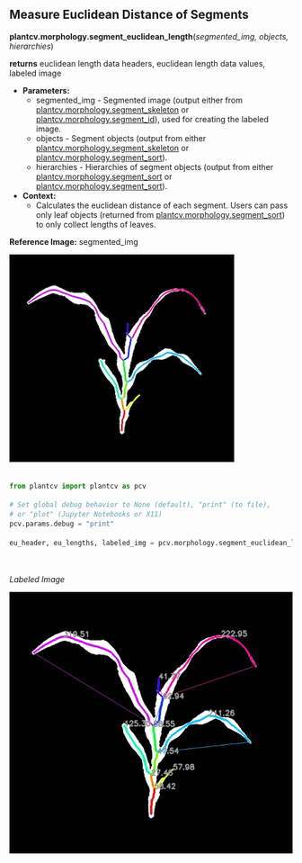## Measure Euclidean Distance of Segments  

**plantcv.morphology.segment_euclidean_length**(*segmented_img, objects, hierarchies*)

**returns** euclidean length data headers, euclidean length data values, labeled image 

- **Parameters:**
    - segmented_img - Segmented image (output either from [plantcv.morphology.segment_skeleton](segment_skeleton.md)
    or [plantcv.morphology.segment_id](segment_id.md)), used for creating the labeled image. 
    - objects - Segment objects (output from either [plantcv.morphology.segment_skeleton](segment_skeleton.md) or
    [plantcv.morphology.segment_sort](segment_sort.md)).
    - hierarchies - Hierarchies of segment objects (output from either [plantcv.morphology.segment_sort](segment_skeleton.md) or
    [plantcv.morphology.segment_sort](segment_sort.md)).
- **Context:**
    - Calculates the euclidean distance of each segment. Users can pass only 
    leaf objects (returned from [plantcv.morphology.segment_sort](segment_sort.md)) to only collect lengths of leaves.

**Reference Image:** segmented_img

![Screenshot](img/documentation_images/segment_euclidean_length/segmented_img_mask.jpg)


```python

from plantcv import plantcv as pcv

# Set global debug behavior to None (default), "print" (to file), 
# or "plot" (Jupyter Notebooks or X11)
pcv.params.debug = "print"

eu_header, eu_lengths, labeled_img = pcv.morphology.segment_euclidean_length(segmented_img=segmented_img, 
                                                                             objects=obj,
                                                                             hierarchies=hier)

```

*Labeled Image*

![Screenshot](img/documentation_images/segment_euclidean_length/labeled_eu_lengths.jpg)
